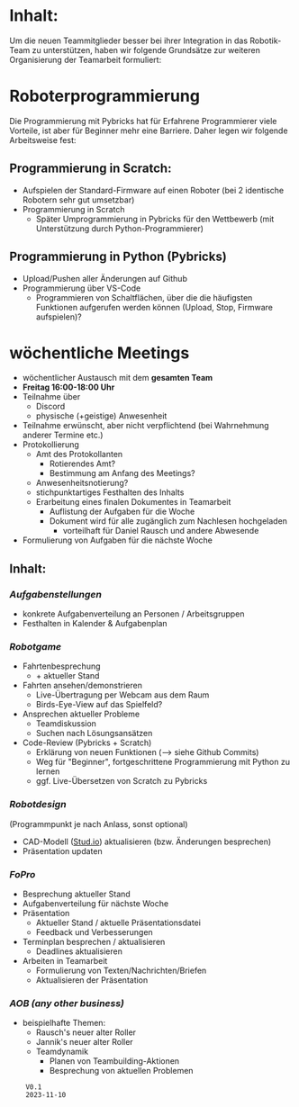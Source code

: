   

# Inhalt:

Um die neuen Teammitglieder besser bei ihrer Integration in das Robotik-Team zu unterstützen, haben wir folgende Grundsätze zur weiteren Organisierung der Teamarbeit formuliert:

# Roboterprogrammierung

Die Programmierung mit Pybricks hat für Erfahrene Programmierer viele Vorteile, ist aber für Beginner mehr eine Barriere. Daher legen wir folgende Arbeitsweise fest:

## Programmierung in Scratch:

- Aufspielen der Standard-Firmware auf einen Roboter (bei 2 identische Robotern sehr gut umsetzbar)
- Programmierung in Scratch
    - Später Umprogrammierung in Pybricks für den Wettbewerb (mit Unterstützung durch Python-Programmierer)

## Programmierung in Python (Pybricks)

- Upload/Pushen aller Änderungen auf Github
- Programmierung über VS-Code
    - Programmieren von Schaltflächen, über die die häufigsten Funktionen aufgerufen werden können (Upload, Stop, Firmware aufspielen)?

# wöchentliche Meetings

- wöchentlicher Austausch mit dem **gesamten Team**
- **Freitag 16:00-18:00 Uhr**
- Teilnahme über
    - Discord
    - physische (+geistige) Anwesenheit
- Teilnahme erwünscht, aber nicht verpflichtend (bei Wahrnehmung anderer Termine etc.)
- Protokollierung
    - Amt des Protokollanten
        - Rotierendes Amt?
        - Bestimmung am Anfang des Meetings?
    - Anwesenheitsnotierung?
    - stichpunktartiges Festhalten des Inhalts
    - Erarbeitung eines finalen Dokumentes in Teamarbeit
        - Auflistung der Aufgaben für die Woche
        - Dokument wird für alle zugänglich zum Nachlesen hochgeladen
            - vorteilhaft für Daniel Rausch und andere Abwesende
- Formulierung von Aufgaben für die nächste Woche

## Inhalt:

### _Aufgabenstellungen_

- konkrete Aufgabenverteilung an Personen / Arbeitsgruppen
- Festhalten in Kalender & Aufgabenplan

### _Robotgame_

- Fahrtenbesprechung
    - \+ aktueller Stand
- Fahrten ansehen/demonstrieren
    - Live-Übertragung per Webcam aus dem Raum
    - Birds-Eye-View auf das Spielfeld?
- Ansprechen aktueller Probleme
    - Teamdiskussion
    - Suchen nach Lösungsansätzen
- Code-Review (Pybricks + Scratch)
    - Erklärung von neuen Funktionen (--> siehe Github Commits)
    - Weg für "Beginner", fortgeschrittene Programmierung mit Python zu lernen
    - ggf. Live-Übersetzen von Scratch zu Pybricks

<div style="page-break-after: always;"></div>

### _Robotdesign_

(Programmpunkt je nach Anlass, sonst optional)

- CAD-Modell ([Stud.io](http://stud.io/)) aktualisieren (bzw. Änderungen besprechen)
- Präsentation updaten

### _FoPro_

- Besprechung aktueller Stand
- Aufgabenverteilung für nächste Woche
- Präsentation
    - Aktueller Stand / aktuelle Präsentationsdatei
    - Feedback und Verbesserungen
- Terminplan besprechen / aktualisieren
    - Deadlines aktualisieren
- Arbeiten in Teamarbeit
    - Formulierung von Texten/Nachrichten/Briefen
    - Aktualisieren der Präsentation

### _AOB (any other business)_

- beispielhafte Themen:
    - Rausch's neuer alter Roller
    - Jannik's neuer alter Roller
    - Teamdynamik
        - Planen von Teambuilding-Aktionen
        - Besprechung von aktuellen Problemen

```Plain
	V0.1
	2023-11-10
```